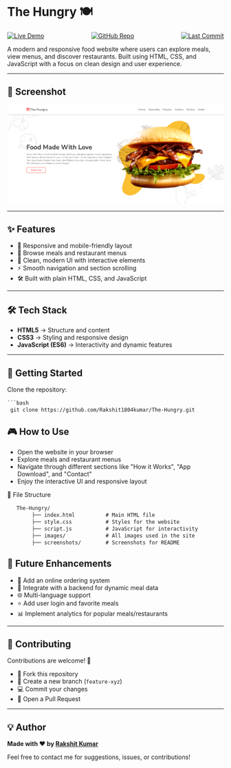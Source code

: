 # The Hungry 🍽️

 <div style="display: flex; justify-content: space-between; align-items: center; width: 100%;">
  <a href="https://rakshit1804kumar.github.io/The-Hungry/">
    <img src="https://img.shields.io/badge/Live-Demo-blue" alt="Live Demo" />
  </a>
  <a href="https://github.com/Rakshit1804kumar/The-Hungry">
    <img src="https://img.shields.io/badge/GitHub-Repository-black?logo=github" alt="GitHub Repo" />
  </a>
  <a href="https://github.com/Rakshit1804kumar/The-Hungry/commits/main">
    <img src="https://img.shields.io/github/last-commit/Rakshit1804kumar/The-Hungry" alt="Last Commit" />
  </a>
</div>


A modern and responsive food website where users can explore meals, view menus, and discover restaurants. Built using HTML, CSS, and JavaScript with a focus on clean design and user experience.

---

## 📸 Screenshot
  

![The Hungry Screenshot](https://github.com/Rakshit1804kumar/The-Hungry/blob/main/Screenshot.png)

---

## ✨ Features

- 📱 Responsive and mobile-friendly layout  
- 🍔 Browse meals and restaurant menus  
- 🎨 Clean, modern UI with interactive elements  
- ⚡ Smooth navigation and section scrolling  
- 🛠️ Built with plain HTML, CSS, and JavaScript  

---

## 🛠️ Tech Stack

- **HTML5** → Structure and content  
- **CSS3** → Styling and responsive design  
- **JavaScript (ES6)** → Interactivity and dynamic features  

---

## 🚀 Getting Started

Clone the repository:

    ```bash
     git clone https://github.com/Rakshit1804kumar/The-Hungry.git


## 🎮 How to Use

- Open the website in your browser  
- Explore meals and restaurant menus  
- Navigate through different sections like "How it Works", "App Download", and "Contact"  
- Enjoy the interactive UI and responsive layout






📂 File Structure

       The-Hungry/
            ├── index.html          # Main HTML file
            ├── style.css           # Styles for the website
            ├── script.js           # JavaScript for interactivity
            ├── images/             # All images used in the site
            ├── screenshots/        # Screenshots for README



## 🔮 Future Enhancements

- 🛒 Add an online ordering system  
- 🔄 Integrate with a backend for dynamic meal data  
- 🌐 Multi-language support  
- ⭐ Add user login and favorite meals  
- 📊 Implement analytics for popular meals/restaurants  

---

## 🤝 Contributing

Contributions are welcome! 🎉  

- 🍴 Fork this repository  
- 🌱 Create a new branch (`feature-xyz`)  
- 💻 Commit your changes  
- 🚀 Open a Pull Request  

---

## 💡 Author

**Made with ❤️ by [Rakshit Kumar](https://github.com/Rakshit1804kumar)**  

Feel free to contact me for suggestions, issues, or contributions!
